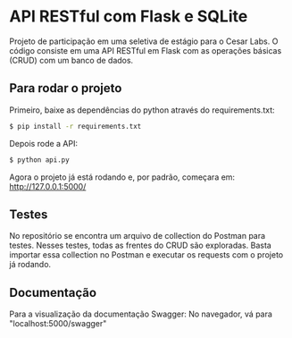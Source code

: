 # API RESTful com Flask e SQLite
Projeto de participação em uma seletiva de estágio para o Cesar Labs. O código consiste em uma API RESTful em Flask com as operações básicas (CRUD) com um banco de dados.

## Para rodar o projeto

Primeiro, baixe as dependências do python através do requirements.txt:
``` sh
$ pip install -r requirements.txt
```

Depois rode a API:
``` sh
$ python api.py
```
Agora o projeto já está rodando e, por padrão, começara em: http://127.0.0.1:5000/

## Testes
No repositório se encontra um arquivo de collection do Postman para testes.
Nesses testes, todas as frentes do CRUD são exploradas. Basta importar essa collection no Postman e executar os requests com o projeto já rodando.

## Documentação
Para a visualização da documentação Swagger:
No navegador, vá para "localhost:5000/swagger"
